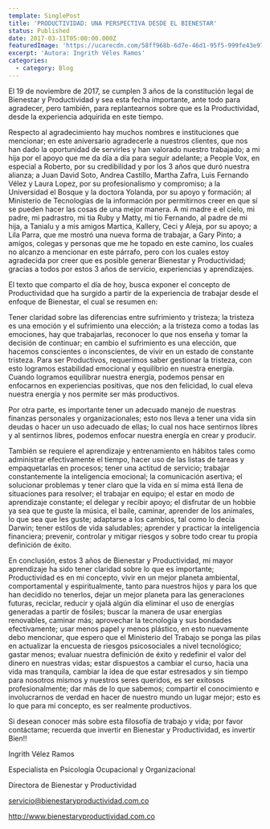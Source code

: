 ```yaml
---
template: SinglePost
title: 'PRODUCTIVIDAD: UNA PERSPECTIVA DESDE EL BIENESTAR'
status: Published
date: 2017-03-11T05:00:00.000Z
featuredImage: 'https://ucarecdn.com/58ff968b-6d7e-46d1-95f5-999fe43e976f/'
excerpt: 'Autora: Ingrith Véles Ramos'
categories:
  - category: Blog
---
```


El 19 de noviembre de 2017, se cumplen 3 años de la constitución legal de Bienestar y Productividad y sea esta fecha importante, ante todo para agradecer, pero también, para replantearnos sobre que es la Productividad, desde la experiencia adquirida en este tiempo.

Respecto al agradecimiento hay muchos nombres e instituciones que mencionar; en este aniversario agradecerle a nuestros clientes, que nos han dado la oportunidad de servirles y han valorado nuestro trabajado; a mi hija por el apoyo que me da día a día para seguir adelante; a People Vox, en especial a Roberto, por su credibilidad y por los 3 años que duró nuestra alianza; a Juan David Soto, Andrea Castillo, Martha Zafra, Luis Fernando Vélez y Laura Lopez, por su profesionalismo y compromiso; a la Universidad el Bosque y la doctora Yolanda, por su apoyo y formación; al Ministerio de Tecnologías de la información por permitirnos creer en que sí se pueden hacer las cosas de una mejor manera. A mi madre e el cielo, mi padre, mi padrastro, mi tia Ruby y Matty, mi tío Fernando, al padre de mi hija, a Tanialu y a mis amigos Martica, Kallery, Ceci y Aleja, por su apoyo; a Lila Parra, que me mostró una nueva forma de trabajar, a Gary Pinto; a amigos, colegas y personas que me he topado en este camino, los cuales no alcanzo a mencionar en este párrafo, pero con los cuales estoy agradecida por creer que es posible generar Bienestar y Productividad; gracias a todos por estos 3 años de servicio, experiencias y aprendizajes.

El texto que comparto el día de hoy, busca exponer el concepto de Productividad que ha surgido a partir de la experiencia de trabajar desde el enfoque de Bienestar, el cual se resumen en:

Tener claridad sobre las diferencias entre sufrimiento y tristeza; la tristeza es una emoción y el sufrimiento una elección; a la tristeza como a todas las emociones, hay que trabajarlas, reconocer lo que nos enseña y tomar la decisión de continuar; en cambio el sufrimiento es una elección, que hacemos conscientes o inconscientes, de vivir en un estado de constante tristeza. Para ser Productivos, requerimos saber gestionar la tristeza, con esto logramos estabilidad emocional y equilibrio en nuestra energía. Cuando logramos equilibrar nuestra energía, podemos pensar en enfocarnos en experiencias positivas, que nos den felicidad, lo cual eleva nuestra energía y nos permite ser más productivos.

Por otra parte, es importante tener un adecuado manejo de nuestras finanzas personales y organizacionales; esto nos lleva a tener una vida sin deudas o hacer un uso adecuado de ellas; lo cual nos hace sentirnos libres y al sentirnos libres, podemos enfocar nuestra energía en crear y producir.

También se requiere el aprendizaje y entrenamiento en hábitos tales como administrar efectivamente el tiempo, hacer uso de las listas de tareas y empaquetarlas en procesos; tener una actitud de servicio; trabajar constantemente la inteligencia emocional; la comunicación asertiva; el solucionar problemas y tener claro que la vida en sí mima está llena de situaciones para resolver; el trabajar en equipo; el estar en modo de aprendizaje constante; el delegar y recibir apoyo; el disfrutar de un hobbie ya sea que te guste la música, el baile, caminar, aprender de los animales, lo que sea que les guste; adaptarse a los cambios, tal como lo decía Darwin; tener estilos de vida saludables; aprender y practicar la inteligencia financiera; prevenir, controlar y mitigar riesgos y sobre todo crear tu propia definición de éxito.

En conclusión, estos 3 años de Bienestar y Productividad, mi mayor aprendizaje ha sido tener claridad sobre lo que es importante; Productividad es en mi concepto, vivir en un mejor planeta ambiental, comportamental y espiritualmente, tanto para nuestros hijos y para los que han decidido no tenerlos, dejar un mejor planeta para las generaciones futuras, reciclar, reducir y ojalá algún día eliminar el uso de energías generadas a partir de fósiles; buscar la manera de usar energías renovables, caminar más; aprovechar la tecnología y sus bondades efectivamente; usar menos papel y menos plástico, en esto nuevamente debo mencionar, que espero que el Ministerio del Trabajo se ponga las pilas en actualizar la encuesta de riesgos psicosociales a nivel tecnológico; gastar menos; evaluar nuestra definición de éxito y redefinir el valor del dinero en nuestras vidas; estar dispuestos a cambiar el curso, hacia una vida mas tranquila, cambiar la idea de que estar estresados y sin tiempo para nosotros mismos y nuestros seres queridos, es ser exitosos profesionalmente; dar más de lo que sabemos; compartir el conocimiento e involucrarnos de verdad en hacer de nuestro mundo un lugar mejor; esto es lo que para mí concepto, es ser realmente productivos.

Si desean conocer más sobre esta filosofía de trabajo y vida; por favor contáctame; recuerda que invertir en Bienestar y Productividad, es invertir Bien!!

Ingrith Vélez Ramos

Especialista en Psicología Ocupacional y Organizacional

Directora de Bienestar y Productividad

servicio@bienestaryproductividad.com.co

http://www.bienestaryproductividad.com.co
